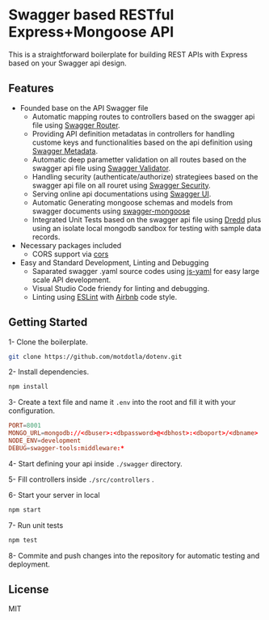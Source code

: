 # Swagger based RESTful Express+Mongoose API

This is a straightforward boilerplate for building REST APIs with Express based on your Swagger api design.

## Features

* Founded base on the API Swagger file
  * Automatic mapping routes to controllers based on the swagger api file using [Swagger Router](https://github.com/apigee-127/swagger-tools/blob/master/docs/Middleware.md#swagger-router).
  * Providing API definition metadatas in controllers for handling custome keys and functionalities based on the api definition using [Swagger Metadata](https://github.com/apigee-127/swagger-tools/blob/master/docs/Middleware.md#swagger-metadata).
  * Automatic deep parametter validation on all routes based on the swagger api file using [Swagger Validator](https://github.com/apigee-127/swagger-tools/blob/master/docs/Middleware.md#swagger-validator).
  * Handling security (authenticate/authorize) strategiees based on the swagger api file on all rouret using [Swagger Security](https://github.com/apigee-127/swagger-tools/blob/master/docs/Middleware.md#swagger-security).
  * Serving online api documentations using [Swagger UI](https://github.com/apigee-127/swagger-tools/blob/master/docs/Middleware.md#swagger-ui).
  * Automatic Generating mongoose schemas and models from swagger documents using [swagger-mongoose](https://github.com/simonguest/swagger-mongoose)
  * Integrated Unit Tests based on the swagger api file using [Dredd](https://github.com/apiaryio/dredd) plus using an isolate local mongodb sandbox for testing with sample data records.
* Necessary packages included
  * CORS support via [cors](https://github.com/troygoode/node-cors)
* Easy and Standard Development, Linting and Debugging
  * Saparated swagger .yaml source codes using [js-yaml](https://github.com/nodeca/js-yaml) for easy large scale API development.
  * Visual Studio Code friendy for linting and debugging.
  * Linting using [ESLint](https://eslint.org/) with [Airbnb](https://github.com/airbnb/javascript) code style.

## Getting Started

1- Clone the boilerplate.

```sh
git clone https://github.com/motdotla/dotenv.git
```

2- Install dependencies.

```sh
npm install
```

3- Create a text file and name it `.env` into the root and fill it with your configuration.

```conf
PORT=8001
MONGO_URL=mongodb://<dbuser>:<dbpassword>@<dbhost>:<dboport>/<dbname>
NODE_ENV=development
DEBUG=swagger-tools:middleware:*
```

4- Start defining your api inside `./swagger` directory.

5- Fill controllers inside `./src/controllers` .

6- Start your server in local

```sh
npm start
```

7- Run unit tests

```sh
npm test
```

8- Commite and push changes into the repository for automatic testing and deployment.

## License

MIT
